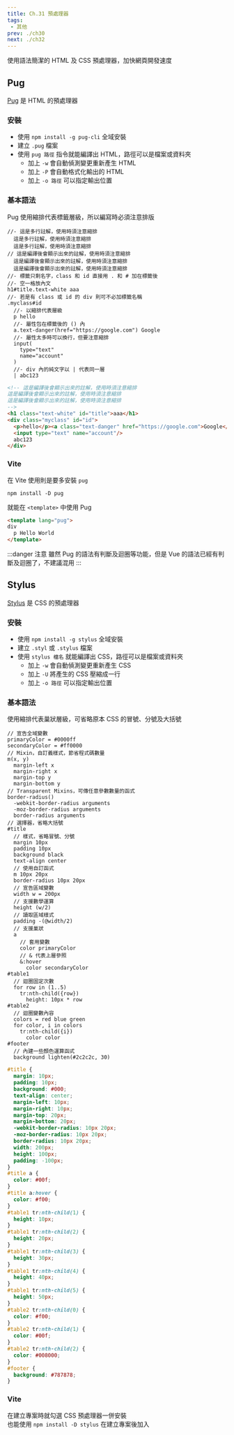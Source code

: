 ```yaml
--- 
title: Ch.31 預處理器
tags:
 - 其他
prev: ./ch30
next: ./ch32
---
```

使用語法簡潔的 HTML 及 CSS 預處理器，加快網頁開發速度
<!-- more -->

## Pug
[Pug](https://pugjs.org/api/getting-started.html) 是 HTML 的預處理器

### 安裝
- 使用 `npm install -g pug-cli` 全域安裝
- 建立 `.pug` 檔案
- 使用 `pug 路徑` 指令就能編譯出 HTML，路徑可以是檔案或資料夾
  - 加上 `-w` 會自動偵測變更重新產生 HTML
  - 加上 `-P` 會自動格式化輸出的 HTML
  - 加上 `-o 路徑` 可以指定輸出位置

### 基本語法
Pug 使用縮排代表標籤層級，所以編寫時必須注意排版
```pug
//- 這是多行註解，使用時須注意縮排
  這是多行註解，使用時須注意縮排
  這是多行註解，使用時須注意縮排
// 這是編譯後會顯示出來的註解，使用時須注意縮排
  這是編譯後會顯示出來的註解，使用時須注意縮排
  這是編譯後會顯示出來的註解，使用時須注意縮排
//- 標籤只剩名字，class 和 id 直接用 . 和 # 加在標籤後
//- 空一格放內文
h1#title.text-white aaa
//- 若是有 class 或 id 的 div 則可不必加標籤名稱
.myclass#id
  //- 以縮排代表層級
  p hello
  //- 屬性包在標籤後的 () 內
  a.text-danger(href="https://google.com") Google
  //- 屬性太多時可以換行，但要注意縮排
  input(
    type="text"
    name="account"
  )
  //- div 內的純文字以 | 代表同一層
  | abc123
```
```html
<!-- 這是編譯後會顯示出來的註解，使用時須注意縮排
這是編譯後會顯示出來的註解，使用時須注意縮排
這是編譯後會顯示出來的註解，使用時須注意縮排
-->
<h1 class="text-white" id="title">aaa</h1>
<div class="myclass" id="id">
  <p>hello</p><a class="text-danger" href="https://google.com">Google</a>
  <input type="text" name="account"/>
  abc123
</div>
```

### Vite
在 Vite 使用則是要多安裝 `pug`
```
npm install -D pug
```
就能在 `<template>` 中使用 Pug
```html
<template lang="pug">
div
  p Hello World
</template>
```

:::danger 注意
雖然 Pug 的語法有判斷及迴圈等功能，但是 Vue 的語法已經有判斷及迴圈了，不建議混用
:::

## Stylus
[Stylus](https://stylus-lang.com/try.html) 是 CSS 的預處理器

### 安裝
- 使用 `npm install -g stylus` 全域安裝
- 建立 `.styl` 或 `.stylus` 檔案
- 使用 `stylus 檔名` 就能編譯出 CSS，路徑可以是檔案或資料夾
  - 加上 `-w` 會自動偵測變更重新產生 CSS
  - 加上 `-U` 將產生的 CSS 壓縮成一行
  - 加上 `-o 路徑` 可以指定輸出位置

### 基本語法
使用縮排代表巢狀層級，可省略原本 CSS 的冒號、分號及大括號
```stylus
// 宣告全域變數
primaryColor = #0000ff
secondaryColor = #ff0000
// Mixin，自訂義樣式，節省程式碼數量
m(x, y)
  margin-left x
  margin-right x
  margin-top y
  margin-bottom y
// Transparent Mixins，可傳任意參數數量的函式
border-radius()
  -webkit-border-radius arguments
  -moz-border-radius arguments
  border-radius arguments
// 選擇器，省略大括號
#title
  // 樣式，省略冒號、分號
  margin 10px
  padding 10px
  background black
  text-align center
  // 使用自訂函式
  m 10px 20px
  border-radius 10px 20px
  // 宣告區域變數
  width w = 200px
  // 支援數學運算
  height (w/2)
  // 讀取區域樣式
  padding -(@width/2)
  // 支援巢狀
  a
    // 套用變數
    color primaryColor
    // & 代表上層參照
    &:hover
      color secondaryColor
#table1
  // 迴圈固定次數
  for row in (1..5)
    tr:nth-child({row})
      height: 10px * row
#table2
  // 迴圈變數內容
  colors = red blue green
  for color, i in colors
    tr:nth-child({i})
      color color
#footer
  // 內建一些顏色運算函式
  background lighten(#2c2c2c, 30)
```
```css
#title {
  margin: 10px;
  padding: 10px;
  background: #000;
  text-align: center;
  margin-left: 10px;
  margin-right: 10px;
  margin-top: 20px;
  margin-bottom: 20px;
  -webkit-border-radius: 10px 20px;
  -moz-border-radius: 10px 20px;
  border-radius: 10px 20px;
  width: 200px;
  height: 100px;
  padding: -100px;
}
#title a {
  color: #00f;
}
#title a:hover {
  color: #f00;
}
#table1 tr:nth-child(1) {
  height: 10px;
}
#table1 tr:nth-child(2) {
  height: 20px;
}
#table1 tr:nth-child(3) {
  height: 30px;
}
#table1 tr:nth-child(4) {
  height: 40px;
}
#table1 tr:nth-child(5) {
  height: 50px;
}
#table2 tr:nth-child(0) {
  color: #f00;
}
#table2 tr:nth-child(1) {
  color: #00f;
}
#table2 tr:nth-child(2) {
  color: #008000;
}
#footer {
  background: #787878;
}
```

### Vite
在建立專案時就勾選 CSS 預處理器一併安裝  
也能使用 `npm install -D stylus` 在建立專案後加入
